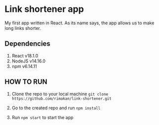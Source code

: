 # Link shortener app

My first app written in React. As its name says, the app allows us to make long links shorter.


## Dependencies

1. React v18.1.0
2. NodeJS v14.16.0
3. npm v6.14.11

## HOW TO RUN

1. Clone the repo to your local machine ```git clone https://github.com/rimakan/link-shortener.git```

2. Go to the created repo and run ```npm install```

3. Run ``` npm start ``` to start the app